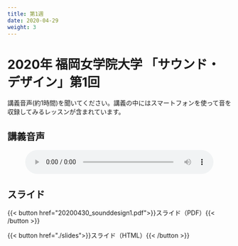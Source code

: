 ```yaml
---
title: 第1週
date: 2020-04-29
weight: 3
---
```



# 2020年 福岡女学院大学 「サウンド・デザイン」第1回

講義音声(約1時間)を聞いてください。講義の中にはスマートフォンを使って音を収録してみるレッスンが含まれています。

## 講義音声

<figure>
    <audio
        controls preload="metadata" 
         style="width:100%;">
        <source src="/docs/2020/fukujo-sounddesign/class-1/sounddesign-1.opus">
        <source src="/docs/2020/fukujo-sounddesign/class-1/sounddesign-1_fixed.m4a">

            Your browser does not support the
            <code>audio</code> element.
    </audio>
        <figcaption>講義音声</figcaption>

</figure>

## スライド

{{< button href="20200430_sounddesign1.pdf">}}スライド（PDF）{{< /button >}}

{{< button href="./slides">}}スライド（HTML）{{< /button >}}
